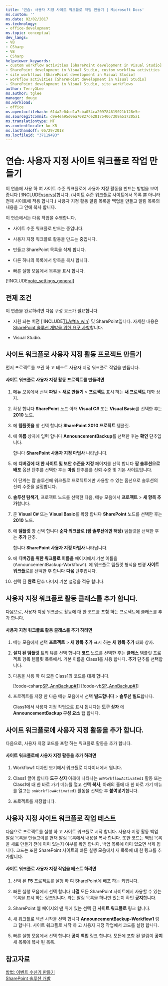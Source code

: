 ```yaml
---
title: '연습: 사용자 지정 사이트 워크플로 작업 만들기 | Microsoft Docs'
ms.custom: ''
ms.date: 02/02/2017
ms.technology:
- office-development
ms.topic: conceptual
dev_langs:
- VB
- CSharp
- VB
- CSharp
helpviewer_keywords:
- custom workflow activities [SharePoint development in Visual Studio]
- SharePoint development in Visual Studio, custom workflow activities
- site workflows [SharePoint development in Visual Studio]
- workflow activities [SharePoint development in Visual Studio]
- SharePoint development in Visual Studio, site workflows
author: TerryGLee
ms.author: tglee
manager: douge
ms.workload:
- office
ms.openlocfilehash: 614a2e04cd1a7cba054ca209784619021b128e5e
ms.sourcegitcommit: d9e4ea95d0ea70827de281754067309a517205a1
ms.translationtype: MT
ms.contentlocale: ko-KR
ms.lasthandoff: 06/29/2018
ms.locfileid: "37119493"
---
```

# <a name="walkthrough-create-a-custom-site-workflow-activity"></a>연습: 사용자 지정 사이트 워크플로 작업 만들기
  이 연습에 사용 하 여 사이트 수준 워크플로에 사용자 지정 활동을 만드는 방법을 보여 줍니다 [!INCLUDE[vsprvs](../sharepoint/includes/vsprvs-md.md)]합니다. (사이트 수준 워크플로 사이트에서 목록 뿐 아니라 전체 사이트에 적용 합니다.) 사용자 지정 활동 알림 목록을 백업을 만들고 알림 목록의 내용을 그 안에 복사 합니다.  
  
 이 연습에서는 다음 작업을 수행합니다.  
  
-   사이트 수준 워크플로 만드는 중입니다.  
  
-   사용자 지정 워크플로 활동을 만드는 중입니다.  
  
-   만들고 SharePoint 목록을 삭제 합니다.  
  
-   다른 하나의 목록에서 항목을 복사 합니다.  
  
-   빠른 실행 모음에서 목록을 표시 합니다.  
  
 [!INCLUDE[note_settings_general](../sharepoint/includes/note-settings-general-md.md)]  
  
## <a name="prerequisites"></a>전제 조건  
 이 연습을 완료하려면 다음 구성 요소가 필요합니다.  
  
-   지원 되는 버전 [!INCLUDE[TLA#tla_win](../sharepoint/includes/tlasharptla-win-md.md)] 및 SharePoint입니다. 자세한 내용은 [SharePoint 솔루션 개발을 위한 요구 사항](../sharepoint/requirements-for-developing-sharepoint-solutions.md)합니다.  
  
-   Visual Studio.  
  
## <a name="create-a-site-workflow-custom-activity-project"></a>사이트 워크플로 사용자 지정 활동 프로젝트 만들기
 먼저 프로젝트를 보관 하 고 테스트 사용자 지정 워크플로 작업을 만듭니다.  
  
#### <a name="to-create-a-site-workflow-custom-activity-project"></a>사이트 워크플로 사용자 지정 활동 프로젝트를 만들려면  
  
1.  메뉴 모음에서 선택 **파일** > **새로 만들기** > **프로젝트** 표시 하는 **새 프로젝트** 대화 상자.  
  
2.  확장 합니다 **SharePoint** 노드 아래 **Visual C#** 또는 **Visual Basic**를 선택한 후는 **2010** 노드.  
  
3.  에 **템플릿을** 창 선택 합니다 **SharePoint 2010 프로젝트** 템플릿.  
  
4.  에 **이름** 상자에 입력 합니다 **AnnouncementBackup**를 선택한 후는 **확인** 단추입니다.  
  
     합니다 **SharePoint 사용자 지정 마법사** 나타납니다.  
  
5.  에 **디버깅에 대 한 사이트 및 보안 수준을 지정** 페이지를 선택 합니다 **팜 솔루션으로 배포** 옵션 단추를 선택한 후는 **마침** 단추를를 신뢰 수준 및 기본 사이트입니다.  
  
     이 단계는 팜 솔루션에 워크플로 프로젝트에만 사용할 수 있는 옵션으로 솔루션의 신뢰 수준을 설정합니다.  
  
6.  **솔루션 탐색기**, 프로젝트 노드를 선택한 다음, 메뉴 모음에서 **프로젝트** > **새 항목 추가**합니다.  
  
7.  준 **Visual C#** 또는 **Visual Basic**를 확장 합니다 **SharePoint** 노드를 선택한 후는 **2010** 노드.  
  
8.  에 **템플릿** 창 선택 합니다 **순차 워크플로 (팜 솔루션에만 해당)** 템플릿을 선택한 후는 **추가** 단추.  
  
     합니다 **SharePoint 사용자 지정 마법사** 나타납니다.  
  
9. 에 **디버깅을 위한 워크플로 이름을** 페이지에서 기본 이름을 (AnnouncementBackup-Workflow1). 에 워크플로 템플릿 형식을 변경 **사이트 워크플로**를 선택한 후 합니다 **다음** 단추입니다.  
  
10. 선택 된 **완료** 단추 나머지 기본 설정을 적용 합니다.  
  
## <a name="add-a-custom-workflow-activity-class"></a>사용자 지정 워크플로 활동 클래스를 추가 합니다.
 다음으로, 사용자 지정 워크플로 활동에 대 한 코드를 포함 하는 프로젝트에 클래스를 추가 합니다.  
  
#### <a name="to-add-a-custom-workflow-activity-class"></a>사용자 지정 워크플로 활동 클래스를 추가 하려면  
  
1.  메뉴 모음에서 선택 **프로젝트** > **새 항목 추가** 표시 하는 **새 항목 추가** 대화 상자.  
  
2.  **설치 된 템플릿** 트리 뷰를 선택 합니다 **코드** 노드를 선택한 후는 **클래스** 템플릿 프로젝트 항목 템플릿 목록에서. 기본 이름을 Class1를 사용 합니다. **추가** 단추를 선택합니다.  
  
3.  다음을 사용 하 여 모든 Class1의 코드를 대체 합니다.  
  
     [!code-csharp[SP_AnnBackup#1](../sharepoint/codesnippet/CSharp/announcementbackup/class1.cs#1)]
     [!code-vb[SP_AnnBackup#1](../sharepoint/codesnippet/VisualBasic/announcementbackupvb/class1.vb#1)]  
  
4.  프로젝트를 저장 한 다음 메뉴 모음에서 선택 **빌드합니다** > **솔루션 빌드**합니다.  
  
     Class1에서 사용자 지정 작업으로 표시 됩니다는 **도구 상자** 에 **AnnouncementBackup 구성 요소** 탭 합니다.  
  
## <a name="add-the-custom-activity-to-the-site-workflow"></a>사이트 워크플로에 사용자 지정 활동을 추가 합니다.
 다음으로, 사용자 지정 코드를 포함 하는 워크플로 활동을 추가 합니다.  
  
#### <a name="to-add-a-custom-activity-to-the-site-workflow"></a>사이트 워크플로에 사용자 지정 활동을 추가 하려면
  
1.  Workflow1 디자인 보기에서 워크플로 디자이너에서 엽니다.  
  
2.  Class1 끌어 합니다 **도구 상자** 아래에 나타나는 `onWorkflowActivated1` 활동 또는 Class1에 대 한 바로 가기 메뉴를 열고 선택 **복사**, 아래의 줄에 대 한 바로 가기 메뉴를 열고는 `onWorkflowActivated1` 활동을 선택한 후 **붙여넣기**합니다.  
  
3.  프로젝트를 저장합니다.  
  
## <a name="test-the-site-workflow-custom-activity"></a>사용자 지정 사이트 워크플로 작업 테스트
 다음으로 프로젝트를 실행 하 고 사이트 워크플로 시작 합니다. 사용자 지정 활동 백업 알림 목록을 만들고이를 현재 알림 목록에서 내용을 복사 합니다. 또한 코드는 백업 목록을 새로 만들기 전에 이미 있는지 여부를 확인 합니다. 백업 목록에 이미 있으면 삭제 됩니다. 코드는 또한 SharePoint 사이트의 빠른 실행 모음에서 새 목록에 대 한 링크를 추가합니다.  
  
#### <a name="to-test-the-site-workflow-custom-activity"></a>사이트 워크플로 사용자 지정 작업을 테스트 하려면  
  
1.  선택 된 **F5** 프로젝트를 실행 하 여 SharePoint에 배포 하는 키입니다.  
  
2.  빠른 실행 모음에서 선택 합니다 **나열** 모든 SharePoint 사이트에서 사용할 수 있는 목록을 표시 하는 링크입니다. 라는 알림 목록을 하나만 있는지 확인 **공지**합니다.  
  
3.  SharePoint 웹 페이지의 맨 위에 있는 선택 된 **사이트 워크플로** 링크 합니다.  
  
4.  새 워크플로 섹션 시작을 선택 합니다 **AnnouncementBackup-Workflow1** 링크 합니다. 사이트 워크플로 시작 하 고 사용자 지정 작업에서 코드를 실행 합니다.  
  
5.  빠른 실행 모음에서 선택 합니다 **공지 백업** 링크 합니다. 모든에 포함 된 알림이 **공지** 새 목록에 복사 된 목록.  
  
## <a name="see-also"></a>참고자료
 [방법: 이벤트 수신기 만들기](../sharepoint/how-to-create-an-event-receiver.md)   
 [SharePoint 솔루션 개발](../sharepoint/developing-sharepoint-solutions.md)  
  
